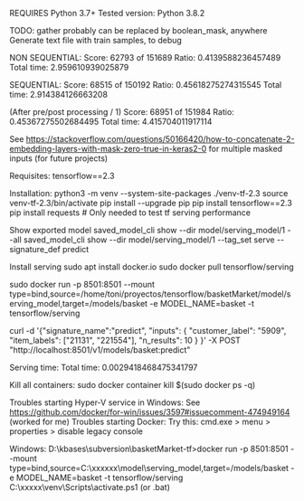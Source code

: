 
REQUIRES Python 3.7+
Tested version: Python 3.8.2


TODO:
gather probably can be replaced by boolean_mask, anywhere
Generate text file with train samples, to debug

NON SEQUENTIAL:
Score: 62793 of 151689
Ratio: 0.4139588236457489
Total time: 2.959610939025879

SEQUENTIAL:
Score: 68515 of 150192
Ratio: 0.45618275274315545
Total time: 2.914384126663208

(After pre/post processing / 1)
Score: 68951 of 151984
Ratio: 0.45367275502684495
Total time: 4.415704011917114


See https://stackoverflow.com/questions/50166420/how-to-concatenate-2-embedding-layers-with-mask-zero-true-in-keras2-0 for multiple
masked inputs (for future projects)

Requisites:
tensorflow==2.3

Installation:
python3 -m venv --system-site-packages ./venv-tf-2.3
source venv-tf-2.3/bin/activate
pip install --upgrade pip
pip install tensorflow==2.3
pip install requests # Only needed to test tf serving performance

Show exported model
saved_model_cli show --dir model/serving_model/1 --all
saved_model_cli show --dir model/serving_model/1 --tag_set serve --signature_def predict

Install serving
sudo apt install docker.io
sudo docker pull tensorflow/serving

sudo docker run -p 8501:8501 --mount type=bind,source=/home/toni/proyectos/tensorflow/basketMarket/model/serving_model,target=/models/basket -e MODEL_NAME=basket -t tensorflow/serving

curl -d '{"signature_name":"predict", "inputs": { "customer_label": "5909", "item_labels": ["21131", "221554"], "n_results": 10 } }' -X POST "http://localhost:8501/v1/models/basket:predict"

Serving time:
Total time: 0.0029418468475341797

Kill all containers:
sudo docker container kill $(sudo docker ps -q)

Troubles starting Hyper-V service in Windows: See https://github.com/docker/for-win/issues/3597#issuecomment-474949164 (worked for me)
Troubles starting Docker: Try this: cmd.exe > menu > properties > disable legacy console


Windows:
D:\kbases\subversion\basketMarket-tf>docker run -p 8501:8501 --mount type=bind,source=C:\xxxxxx\model\serving_model,target=/models/basket -e MODEL_NAME=basket -t tensorflow/serving
C:\xxxxx\venv\Scripts\activate.ps1 (or .bat)

